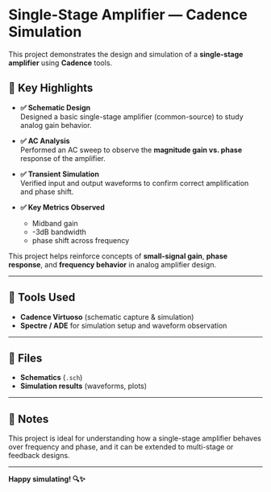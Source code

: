 # Single-Stage Amplifier — Cadence Simulation

This project demonstrates the design and simulation of a **single-stage amplifier** using **Cadence** tools.

## 📌 Key Highlights

- **✅ Schematic Design**  
  Designed a basic single-stage amplifier (common-source) to study analog gain behavior.

- **✅ AC Analysis**  
  Performed an AC sweep to observe the **magnitude gain vs. phase** response of the amplifier.

- **✅ Transient Simulation**  
  Verified input and output waveforms to confirm correct amplification and phase shift.

- **✅ Key Metrics Observed**
  - Midband gain
  - -3dB bandwidth
  -  phase shift across frequency

This project helps reinforce concepts of **small-signal gain**, **phase response**, and **frequency behavior** in analog amplifier design.

---

## 🧰 Tools Used

- **Cadence Virtuoso** (schematic capture & simulation)
- **Spectre / ADE** for simulation setup and waveform observation

---

## 📁 Files

- **Schematics** (`.sch`)  
- **Simulation results** (waveforms, plots)

---

## 📝 Notes

This project is ideal for understanding how a single-stage amplifier behaves over frequency and phase, and it can be extended to multi-stage or feedback designs.

---

**Happy simulating! 🔍✨**
